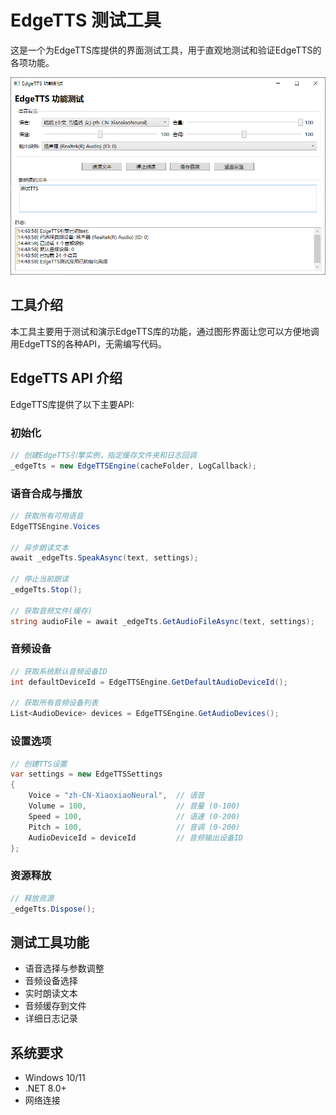 # EdgeTTS 测试工具

这是一个为EdgeTTS库提供的界面测试工具，用于直观地测试和验证EdgeTTS的各项功能。

![EdgeTTS测试应用界面](EdgeTTSTest.png)

## 工具介绍

本工具主要用于测试和演示EdgeTTS库的功能，通过图形界面让您可以方便地调用EdgeTTS的各种API，无需编写代码。

## EdgeTTS API 介绍

EdgeTTS库提供了以下主要API:

### 初始化

```csharp
// 创建EdgeTTS引擎实例，指定缓存文件夹和日志回调
_edgeTts = new EdgeTTSEngine(cacheFolder, LogCallback);
```

### 语音合成与播放

```csharp
// 获取所有可用语音
EdgeTTSEngine.Voices

// 异步朗读文本
await _edgeTts.SpeakAsync(text, settings);

// 停止当前朗读
_edgeTts.Stop();

// 获取音频文件(缓存)
string audioFile = await _edgeTts.GetAudioFileAsync(text, settings);
```

### 音频设备

```csharp
// 获取系统默认音频设备ID
int defaultDeviceId = EdgeTTSEngine.GetDefaultAudioDeviceId();

// 获取所有音频设备列表
List<AudioDevice> devices = EdgeTTSEngine.GetAudioDevices();
```

### 设置选项

```csharp
// 创建TTS设置
var settings = new EdgeTTSSettings
{
    Voice = "zh-CN-XiaoxiaoNeural",  // 语音
    Volume = 100,                    // 音量 (0-100)
    Speed = 100,                     // 语速 (0-200)
    Pitch = 100,                     // 音调 (0-200)
    AudioDeviceId = deviceId         // 音频输出设备ID
};
```

### 资源释放

```csharp
// 释放资源
_edgeTts.Dispose();
```

## 测试工具功能

- 语音选择与参数调整
- 音频设备选择
- 实时朗读文本
- 音频缓存到文件
- 详细日志记录

## 系统要求

- Windows 10/11
- .NET 8.0+
- 网络连接 
